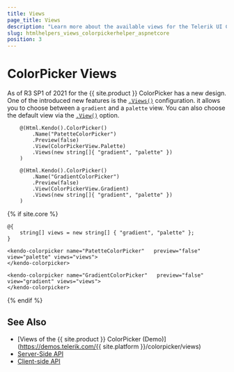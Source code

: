 ```yaml
---
title: Views
page_title: Views
description: "Learn more about the available views for the Telerik UI ColorPicker component for {{ site.framework }}."
slug: htmlhelpers_views_colorpickerhelper_aspnetcore
position: 3
---
```


# ColorPicker Views

As of R3 SP1 of 2021 for the {{ site.product }} ColorPicker has a new design. One of the introduced new features is the [`.Views()`](/api/kendo.mvc.ui.fluent/colorpickerbuilder#viewssystemstring) configuration. it allows you to choose between a `gradient` and a `palette` view. You can also choose the default view via the [`.View()`](/api/kendo.mvc.ui.fluent/colorpickerbuilder#viewkendomvcuicolorpickerview) option.

```HtmlHelper
    @(Html.Kendo().ColorPicker()
        .Name("PatetteColorPicker")
        .Preview(false)
        .View(ColorPickerView.Palette)
        .Views(new string[]{ "gradient", "palette" })
    )

    @(Html.Kendo().ColorPicker()
        .Name("GradientColorPicker")
        .Preview(false)
        .View(ColorPickerView.Gradient)
        .Views(new string[]{ "gradient", "palette" })
    )
```
{% if site.core %}
```TagHelper
@{
    string[] views = new string[] { "gradient", "palette" };
}

<kendo-colorpicker name="PatetteColorPicker"   preview="false" view="palette" views="views">
</kendo-colorpicker>

<kendo-colorpicker name="GradientColorPicker"   preview="false" view="gradient" views="views">
</kendo-colorpicker>
```
{% endif %}

## See Also

* [Views of the {{ site.product }} ColorPicker (Demo)](https://demos.telerik.com/{{ site.platform }}/colorpicker/views)
* [Server-Side API](/api/colorpicker)
* [Client-side API](/api/javascript/ui/colorpicker)
